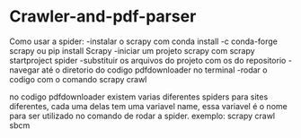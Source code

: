 # Crawler-and-pdf-parser
Como usar a spider:
-instalar o scrapy com conda install -c conda-forge scrapy ou pip install Scrapy
-iniciar um projeto scrapy com scrapy startproject spider
-substituir os arquivos do projeto com os do repositorio
-navegar até o diretorio do codigo pdfdownloader no terminal
-rodar o codigo com o comando scrapy crawl <nome da spider a ser utilizada>

no codigo pdfdownloader existem varias diferentes spiders para sites diferentes, cada uma delas tem uma variavel name, essa variavel é o nome para ser utilizado no comando de rodar a spider. exemplo: scrapy crawl sbcm
